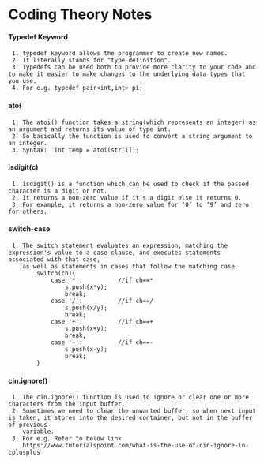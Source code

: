 # Coding Theory Notes

#### Typedef Keyword
     1. typedef keyword allows the programmer to create new names.
     2. It literally stands for "type definition".
     3. Typedefs can be used both to provide more clarity to your code and to make it easier to make changes to the underlying data types that you use.
     4. For e.g. typedef pair<int,int> pi;
     
#### atoi
     1. The atoi() function takes a string(which represents an integer) as an argument and returns its value of type int. 
     2. So basically the function is used to convert a string argument to an integer.
     3. Syntax:  int temp = atoi(str[i]);
     
#### isdigit(c) 
     1. isdigit() is a function which can be used to check if the passed character is a digit or not. 
     2. It returns a non-zero value if it’s a digit else it returns 0. 
     3. For example, it returns a non-zero value for ‘0’ to ‘9’ and zero for others.
     
#### switch-case
     1. The switch statement evaluates an expression, matching the expression's value to a case clause, and executes statements associated with that case, 
        as well as statements in cases that follow the matching case.
            switch(ch){
                case '*':          //if ch==*
                    s.push(x*y);
                    break;
                case '/':          //if ch==/
                    s.push(x/y);
                    break;
                case '+':          //if ch==+
                    s.push(x+y);
                    break;
                case '-':          //if ch==-
                    s.push(x-y);
                    break;
            }
            
#### cin.ignore()
     1. The cin.ignore() function is used to ignore or clear one or more characters from the input buffer.
     2. Sometimes we need to clear the unwanted buffer, so when next input is taken, it stores into the desired container, but not in the buffer of previous
        variable.
     3. For e.g. Refer to below link
        https://www.tutorialspoint.com/what-is-the-use-of-cin-ignore-in-cplusplus
